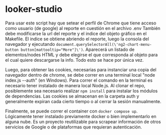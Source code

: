 # looker-studio

Para usar este script hay que setear el perfil de Chrome que tiene acceso como usuario (de google) al reporte en cuestión en el archivo .env
También debe modificarse la url del reporte y el indice del objeto gráfico en el Makefile.
El indice se obtiene abriendo el reporte, luego la consola del navegador y ejecutando `document.querySelectorAll(\'ng2-chart-menu-button button[mattooltip="More"]\')`. Aparecerá un listado de elementos/nodes HTML y debe elegirse el que corresponda al objeto para el cual quiere descargarse la info.
Todo esto se hace por única vez.

Luego, para obtener las cookies, necesarias para instanciar una copia del navegador dentro de chrome, se debe correr en una terminal local "node index.js --auth" (en Windows). Para correr el comando en la terminal es necesario tener instalado de manera local Node.js. Al clonar el repo, posiblemente sea necesario realizar `npm install` para instalar los módulos de dependencias.
Las cookies se almacenan en la carpeta auth y generalmente expiran cada cierto tiempo o al cerrar la sesión manualmente.

Finalmente, se puede correr el container con `docker compose up`. Lógicamente tener instalado previamente docker o bien implementarlo en alguna nube.
Es un proyecto reutilizable para scrapear información de otros servicios de Google o de plataformas que requieran autenticación.
